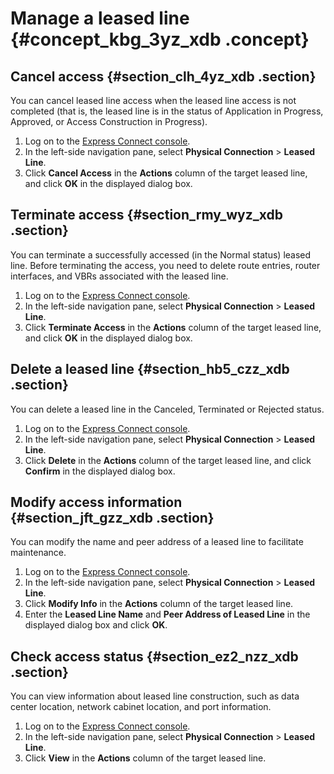 # Manage a leased line {#concept_kbg_3yz_xdb .concept}

## Cancel access {#section_clh_4yz_xdb .section}

You can cancel leased line access when the leased line access is not completed \(that is, the leased line is in the status of Application in Progress, Approved, or Access Construction in Progress\).

1.  Log on to the [Express Connect console](https://partners-intl.aliyun.com/login-required#/ri).
2.  In the left-side navigation pane, select **Physical Connection** \> **Leased Line**.
3.  Click **Cancel Access** in the **Actions** column of the target leased line, and click **OK** in the displayed dialog box.

## Terminate access {#section_rmy_wyz_xdb .section}

You can terminate a successfully accessed \(in the Normal status\) leased line. Before terminating the access, you need to delete route entries, router interfaces, and VBRs associated with the leased line.

1.  Log on to the [Express Connect console](https://partners-intl.aliyun.com/login-required#/ri).
2.  In the left-side navigation pane, select **Physical Connection** \> **Leased Line**.
3.  Click **Terminate Access** in the **Actions** column of the target leased line, and click **OK** in the displayed dialog box.

## Delete a leased line {#section_hb5_czz_xdb .section}

You can delete a leased line in the Canceled, Terminated or Rejected status.

1.  Log on to the [Express Connect console](https://partners-intl.aliyun.com/login-required#/ri).
2.  In the left-side navigation pane, select **Physical Connection** \> **Leased Line**.
3.  Click **Delete** in the **Actions** column of the target leased line, and click **Confirm** in the displayed dialog box.

## Modify access information {#section_jft_gzz_xdb .section}

You can modify the name and peer address of a leased line to facilitate maintenance.

1.  Log on to the [Express Connect console](https://partners-intl.aliyun.com/login-required#/ri).
2.  In the left-side navigation pane, select **Physical Connection** \> **Leased Line**.
3.  Click **Modify Info** in the **Actions** column of the target leased line.
4.  Enter the **Leased Line Name** and **Peer Address of Leased Line** in the displayed dialog box and click **OK**.

## Check access status {#section_ez2_nzz_xdb .section}

You can view information about leased line construction, such as data center location, network cabinet location, and port information.

1.  Log on to the [Express Connect console](https://partners-intl.aliyun.com/login-required#/ri).
2.  In the left-side navigation pane, select **Physical Connection** \> **Leased Line**.
3.  Click **View** in the **Actions** column of the target leased line.

